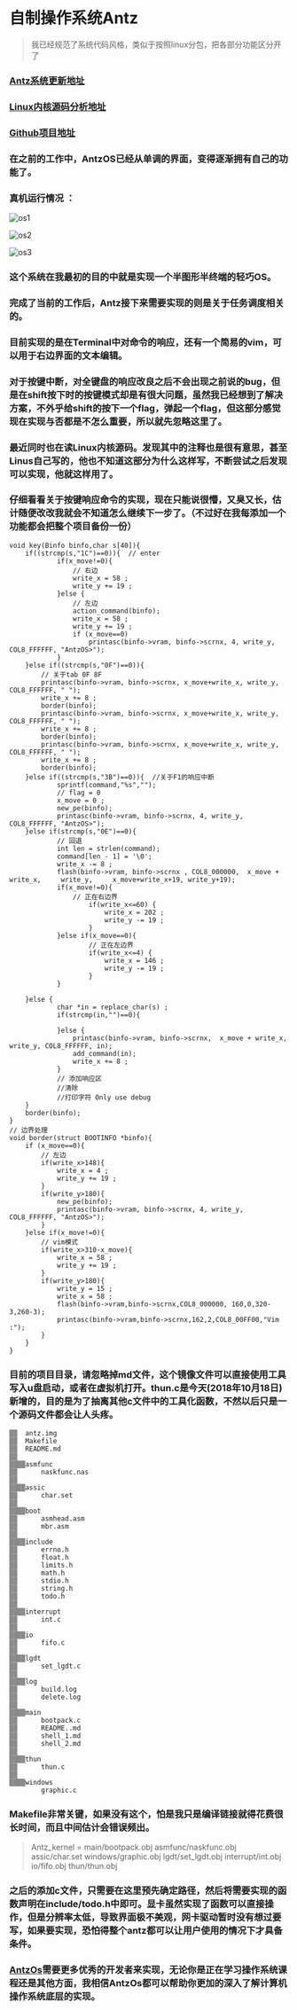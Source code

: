 # 自制操作系统Antz
> 我已经规范了系统代码风格，类似于按照linux分包，把各部分功能区分开了
### [Antz系统更新地址](https://www.cnblogs.com/LexMoon/category/1262287.html)

### [Linux内核源码分析地址](https://www.cnblogs.com/LexMoon/category/1267413.html)

### [Github项目地址](https://github.com/CasterWx/AntzOS)

### 在之前的工作中，AntzOS已经从单调的界面，变得逐渐拥有自己的功能了。

### 真机运行情况 ：
![os1](https://www.cnblogs.com/images/cnblogs_com/LexMoon/1246510/o_qq_pic_merged_1539834568688.jpg)

![os2](https://www.cnblogs.com/images/cnblogs_com/LexMoon/1246510/o_antzos4.jpg)

![os3](https://www.cnblogs.com/images/cnblogs_com/LexMoon/1246510/o_qq_pic_merged_1539834611072.jpg)

### 这个系统在我最初的目的中就是实现一个半图形半终端的轻巧OS。

### 完成了当前的工作后，Antz接下来需要实现的则是关于任务调度相关的。

### 目前实现的是在Terminal中对命令的响应，还有一个简易的vim，可以用于右边界面的文本编辑。

### 对于按键中断，对全键盘的响应改良之后不会出现之前说的bug，但是在shift按下时的按键模式却是有很大问题，虽然我已经想到了解决方案，不外乎给shift的按下一个flag，弹起一个flag，但这部分感觉现在实现与否都是不怎么重要，所以就先忽略这里了。

### 最近同时也在读Linux内核源码。发现其中的注释也是很有意思，甚至Linus自己写的，他也不知道这部分为什么这样写，不断尝试之后发现可以实现，他就这样用了。

### 仔细看看关于按键响应命令的实现，现在只能说很懵，又臭又长，估计随便改改我就会不知道怎么继续下一步了。（不过好在我每添加一个功能都会把整个项目备份一份）

```
void key(Binfo binfo,char s[40]){
	if((strcmp(s,"1C")==0)){  // enter
			if(x_move!=0){
				// 右边
				write_x = 58 ;
				write_y += 19 ;
			}else {
				// 左边
				action_command(binfo);
				write_x = 58 ;
				write_y += 19 ;
				if (x_move==0)
					printasc(binfo->vram, binfo->scrnx, 4, write_y, COL8_FFFFFF, "AntzOS>");
			}
	}else if((strcmp(s,"0F")==0)){
		// 关于tab 0F 8F
		printasc(binfo->vram, binfo->scrnx, x_move+write_x, write_y, COL8_FFFFFF, " ");
		write_x += 8 ;
		border(binfo);
		printasc(binfo->vram, binfo->scrnx, x_move+write_x, write_y, COL8_FFFFFF, " ");
		write_x += 8 ;
		border(binfo);
		printasc(binfo->vram, binfo->scrnx, x_move+write_x, write_y, COL8_FFFFFF, " ");
		write_x += 8 ;
		border(binfo);
	}else if((strcmp(s,"3B")==0)){  //关于F1的响应中断
			sprintf(command,"%s","");
			// flag = 0	
			x_move = 0 ;
			new_pe(binfo);
			printasc(binfo->vram, binfo->scrnx, 4, write_y, COL8_FFFFFF, "AntzOS>");
	}else if(strcmp(s,"0E")==0){
			// 回退
			int len = strlen(command);
			command[len - 1] = '\0';
			write_x -= 8 ;
			flash(binfo->vram, binfo->scrnx , COL8_000000,  x_move + write_x,     write_y,     x_move+write_x+19, write_y+19);
			if(x_move!=0){
   				// 正在右边界
					if(write_x<=60) {
						write_x = 202 ;
						write_y -= 19 ;
					}
			}else if(x_move==0){
					// 正在左边界
					if(write_x<=4) {
						write_x = 146 ;
						write_y -= 19 ;
					}
			}

	}else {
			char *in = replace_char(s) ;
			if(strcmp(in,"")==0){

			}else {
				printasc(binfo->vram, binfo->scrnx,  x_move + write_x,  write_y, COL8_FFFFFF, in);
				add_command(in);
				write_x += 8 ;
			}
			// 添加响应区
			//清除
			//打印字符 Only use debug
	}
	border(binfo);
}
// 边界处理
void border(struct BOOTINFO *binfo){
	if (x_move==0){
		// 左边
		if(write_x>148){
			write_x = 4 ;
			write_y += 19 ;
		}
		if(write_y>180){
	 		new_pe(binfo);
			printasc(binfo->vram, binfo->scrnx, 4, write_y, COL8_FFFFFF, "AntzOS>");
		}
	}else if(x_move!=0){
		// vim模式
		if(write_x>310-x_move){
			write_x = 58 ;
			write_y += 19 ;
		}
		if(write_y>180){
			write_y = 15 ;
			write_x = 58 ;
			flash(binfo->vram,binfo->scrnx,COL8_000000, 160,0,320-3,260-3);
			printasc(binfo->vram,binfo->scrnx,162,2,COL8_00FF00,"Vim :");
		}
	}
}
```


### 目前的项目目录，请忽略掉md文件，这个镜像文件可以直接使用工具写入u盘启动，或者在虚拟机打开。thun.c是今天(2018年10月18日)新增的，目的是为了抽离其他c文件中的工具化函数，不然以后只是一个源码文件都会让人头疼。

```
▒▒  antz.img
▒▒  Makefile
▒▒  README.md
▒▒
▒▒▒▒asmfunc
▒▒      naskfunc.nas
▒▒
▒▒▒▒assic
▒▒      char.set
▒▒
▒▒▒▒boot
▒▒      asmhead.asm
▒▒      mbr.asm
▒▒
▒▒▒▒include
▒▒      errno.h
▒▒      float.h
▒▒      limits.h
▒▒      math.h
▒▒      stdio.h
▒▒      string.h
▒▒      todo.h
▒▒
▒▒▒▒interrupt
▒▒      int.c
▒▒
▒▒▒▒io
▒▒      fifo.c
▒▒
▒▒▒▒lgdt
▒▒      set_lgdt.c
▒▒
▒▒▒▒log
▒▒      build.log
▒▒      delete.log
▒▒
▒▒▒▒main
▒▒      bootpack.c
▒▒      README..md
▒▒      shell_1.md
▒▒      shell_2.md
▒▒
▒▒▒▒thun
▒▒      thun.c
▒▒
▒▒▒▒windows
        graphic.c

```

### Makefile非常关键，如果没有这个，怕是我只是编译链接就得花费很长时间，而且中间估计会错误频出。
> Antz_kernel = main/bootpack.obj asmfunc/naskfunc.obj assic/char.set windows/graphic.obj lgdt/set_lgdt.obj interrupt/int.obj io/fifo.obj thun/thun.obj

### 之后的添加c文件，只需要在这里预先确定路径，然后将需要实现的函数声明在include/todo.h中即可。显卡虽然实现了函数可以直接操作，但是分辨率太低，导致界面极不美观，网卡驱动暂时没有想过要写，如果要实现，恐怕得整个antz都可以让用户使用的情况下才具备条件。

### [AntzOs](https://github.com/CasterWx/AntzOS)需要更多优秀的开发者来实现，无论你是正在学习操作系统课程还是其他方面，我相信AntzOs都可以帮助你更加的深入了解计算机操作系统底层的实现。
